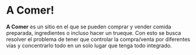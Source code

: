 # A Comer!

**A Comer** es un sitio en el que se pueden comprar y vender comida preparada, ingredientes o incluso hacer un trueque. Con esto se busca resolver el problema de tener que controlar la compra/venta por diferentes vías y concentrarlo todo en un solo lugar que tenga todo integrado.
